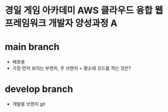 # 경일 게임 아카데미 AWS 클라우드 융합 웹 프레임워크 개발자 양성과정 A

# main branch

- 배포용
- 가장 먼저 보이는 부랜치, 주 브랜치
  = 평소에 코드를 적는 것은?

# develop branch

- 개발용 브랜치
  git
